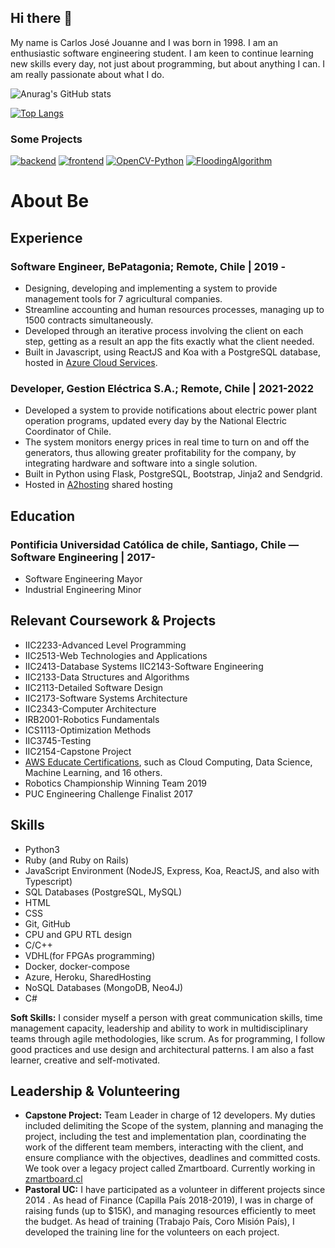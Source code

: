 ## Hi there 👋

My name is Carlos José Jouanne and I was born in 1998. I am an enthusiastic software engineering student. I am keen to continue learning new skills every day, not just about programming, but about anything I can. I am really passionate about what I do.

![Anurag's GitHub stats](https://github-readme-stats.vercel.app/api?username=cjjouanne&hide=issues,contribs&include_all_commits=true&count_private=true&theme=radical)

[![Top Langs](https://github-readme-stats.vercel.app/api/top-langs/?username=cjjouanne&layout=compact&include_all_commits=true&theme=radical&exclude_repo=ConventionManagerG8)](https://github.com/anuraghazra/github-readme-stats)

### Some Projects
[![backend](https://github-readme-stats.vercel.app/api/pin/?username=EABModel&repo=backend&show_owner=true&theme=radical)](https://github.com/EABModel/backend)
[![frontend](https://github-readme-stats.vercel.app/api/pin/?username=EABModel&repo=frontend&show_owner=true&theme=radical)](https://github.com/EABModel/frontend)
[![OpenCV-Python](https://github-readme-stats.vercel.app/api/pin/?username=cjjouanne&repo=OpenCV-Python&show_owner=true&theme=radical)](https://github.com/fintoc-com/OpenCV-Python)
[![FloodingAlgorithm](https://github-readme-stats.vercel.app/api/pin/?username=cjjouanne&repo=FloodingAlgorithm&show_owner=true&theme=radical)](https://github.com/fintoc-com/FloodingAlgorithm)


# About Be

## Experience

### Software Engineer, BePatagonia; Remote, Chile | 2019 -
* Designing, developing and implementing a system to provide management tools for 7 agricultural companies.
* Streamline accounting and human resources processes, managing up to 1500 contracts simultaneously. 
* Developed through an iterative process involving the client on each step, getting as a result an app the fits exactly what the client needed.
* Built in Javascript, using ReactJS and Koa with a PostgreSQL database, hosted in [Azure Cloud Services](https://gestionagricola.azurewebsites.net).

### Developer, Gestion Eléctrica S.A.; Remote, Chile | 2021-2022
* Developed a system to provide notifications about electric power plant operation programs, updated every day by the National Electric Coordinator of Chile.
* The system monitors energy prices in real time to turn on and off the generators, thus allowing greater profitability for the company, by integrating hardware and software into a single solution.
* Built in Python using Flask, PostgreSQL, Bootstrap, Jinja2 and Sendgrid.
* Hosted in [A2hosting](https://gestionelectrica.gestionagricola.a2hosted.com) shared hosting

## Education
### Pontificia Universidad Católica de chile, Santiago, Chile — Software Engineering | 2017-
* Software Engineering Mayor
* Industrial Engineering Minor

## Relevant Coursework & Projects

* IIC2233-Advanced Level Programming
* IIC2513-Web Technologies and Applications
* IIC2413-Database Systems IIC2143-Software Engineering
* IIC2133-Data Structures and Algorithms
* IIC2113-Detailed Software Design
* IIC2173-Software Systems Architecture
* IIC2343-Computer Architecture
* IRB2001-Robotics Fundamentals
* ICS1113-Optimization Methods
* IIC3745-Testing
* IIC2154-Capstone Project
* [AWS Educate Certifications](https://aws.amazon.com/es/education/awseducate/), such as Cloud Computing, Data Science, Machine Learning, and 16 others.
* Robotics Championship Winning Team 2019
* PUC Engineering Challenge Finalist 2017

## Skills

* Python3
* Ruby (and Ruby on Rails)
* JavaScript Environment (NodeJS, Express, Koa, ReactJS, and also with Typescript)
* SQL Databases (PostgreSQL, MySQL)
* HTML
* CSS
* Git, GitHub
* CPU and GPU RTL design
* C/C++
* VDHL(for FPGAs programming)
* Docker, docker-compose
* Azure, Heroku, SharedHosting
* NoSQL Databases (MongoDB, Neo4J)
* C#

**Soft Skills:** I consider myself a person with great communication skills, time management capacity, leadership and ability to work in multidisciplinary teams through agile methodologies, like scrum. As for programming, I follow good practices and use design and architectural patterns. I am also a fast learner, creative and self-motivated.


## Leadership & Volunteering
* **Capstone Project:** Team Leader in charge of 12 developers. My duties included delimiting the Scope of the system, planning and managing the project, including the test and implementation plan, coordinating the work of the different team members, interacting with the client, and ensure compliance with the objectives, deadlines and committed costs. We took over a legacy project called Zmartboard. Currently working in [zmartboard.cl](https://zmartboard.cl/login)
* **Pastoral UC:** I have participated as a volunteer in different projects since 2014 . As head of Finance (Capilla País 2018-2019), I was in charge of raising funds (up to $15K), and managing resources efficiently to meet the budget. As head of training (Trabajo País, Coro Misión País), I developed the training line for the volunteers on each project.
